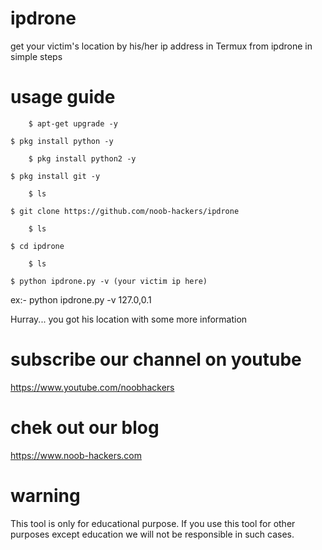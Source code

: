 # ipdrone
get your victim's location by his/her ip address in Termux from ipdrone
in simple steps 

# usage guide
```
    $ apt-get upgrade -y
```
    $ pkg install python -y 
```
    $ pkg install python2 -y
```  
    $ pkg install git -y
```   
    $ ls
```    
    $ git clone https://github.com/noob-hackers/ipdrone
```
    $ ls
```
    $ cd ipdrone   
```
    $ ls
```
    $ python ipdrone.py -v (your victim ip here)

ex:- python ipdrone.py -v 127.0,0.1

Hurray... you got his location with some more information

# subscribe our channel on youtube
https://www.youtube.com/noobhackers

# chek out our blog 
https://www.noob-hackers.com

# warning
This tool is only for educational purpose. If you use this tool for other purposes except education we will not be responsible in such cases.
